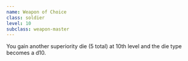 ```yaml
---
name: Weapon of Choice
class: soldier
level: 10
subclass: weapon-master
---
```

You gain another superiority die (5 total) at 10th level and the die type becomes a d10.
